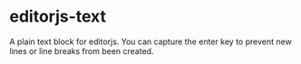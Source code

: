 # editorjs-text
A plain text block for editorjs. You can capture the enter key to prevent new lines or line breaks from been created.
